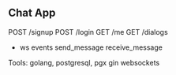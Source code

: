 ## Chat App

POST /signup
POST /login
GET /me
GET /dialogs

* ws events
send_message
receive_message

Tools:
golang,
postgresql, pgx
gin
websockets
